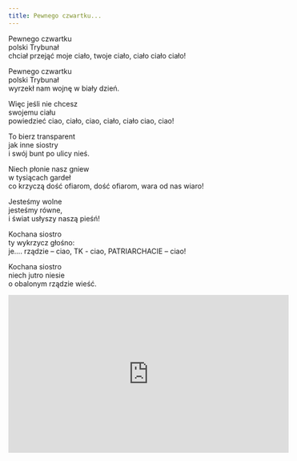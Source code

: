 ```yaml
---
title: Pewnego czwartku...
---
```


Pewnego czwartku  
polski Trybunał  
chciał przejąć moje ciało, twoje ciało, ciało ciało ciało!

Pewnego czwartku  
polski Trybunał  
wyrzekł nam wojnę w biały dzień.  

Więc jeśli nie chcesz  
swojemu ciału  
powiedzieć ciao, ciało, ciao, ciało, ciało ciao, ciao!  

To bierz transparent  
jak inne siostry  
i swój bunt po ulicy nieś.  

Niech płonie nasz gniew  
w tysiącach gardeł  
co krzyczą dość ofiarom, dość ofiarom, wara od nas wiaro!  

Jesteśmy wolne  
jesteśmy równe,  
i świat usłyszy naszą pieśń!  

Kochana siostro  
ty wykrzycz głośno:  
je.... rządzie – ciao, TK - ciao, PATRIARCHACIE – ciao!  

Kochana siostro  
niech jutro niesie  
o obalonym rządzie wieść.

<iframe width="560" height="315" src="https://www.youtube.com/embed/95_ZIOxiQCE" frameborder="0" allow="accelerometer; autoplay; clipboard-write; encrypted-media; gyroscope; picture-in-picture" allowfullscreen></iframe>
